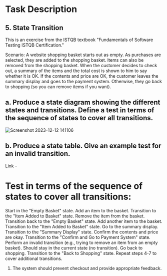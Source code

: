 
# Task Description
## 5. State Transition
This is an exercise from the ISTQB textbook "Fundamentals of Software Testing ISTQB Certification."

Scenario: A website shopping basket starts out as empty. As purchases are selected, they are added to the shopping basket. Items can also be removed from the shopping basket. When the customer decides to check out, a summary of the items and the total cost is shown to him to say whether it is OK. If the contents and price are OK, the customer leaves the summary display and goes to the payment system. Otherwise, they go back to shopping (so you can remove items if you want).

## a. Produce a state diagram showing the different states and transitions. Define a test in terms of the sequence of states to cover all transitions.
![Screenshot 2023-12-12 141106](https://github.com/martingit22/State-Transition/assets/148612731/93527307-1ce3-45d7-b49c-36a68c01f03d)
## b. Produce a state table. Give an example test for an invalid transition.
Link -
# Test in terms of the sequence of states to cover all transitions:

Start in the "Empty Basket" state.
Add an item to the basket. Transition to the "Item Added to Basket" state.
Remove the item from the basket. Transition back to the "Empty Basket" state.
Add another item to the basket. Transition to the "Item Added to Basket" state.
Go to the summary display. Transition to the "Summary Display" state.
Confirm the contents and price are okay. Transition to the "Confirm and Go to Payment System" state.
Perform an invalid transition (e.g., trying to remove an item from an empty basket). Should stay in the current state (no transition).
Go back to shopping. Transition to the "Back to Shopping" state.
Repeat steps 4-7 to cover additional transitions.
1. The system should prevent checkout and provide appropriate feedback.
